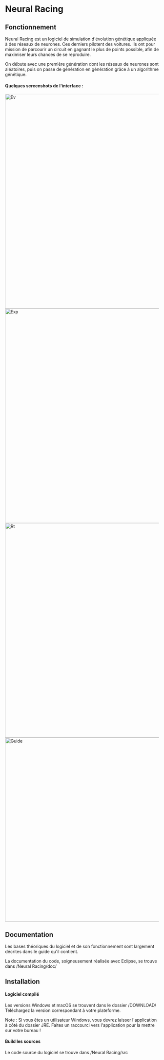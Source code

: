 # Neural Racing

## Fonctionnement

Neural Racing est un logiciel de simulation d'évolution génétique appliquée à des réseaux de neurones. Ces derniers pilotent des voitures. Ils ont pour mission de parcourir un circuit en gagnant le plus de points possible, afin de maximiser leurs chances de se reproduire.

On débute avec une première génération dont les réseaux de neurones sont aléatoires, puis on passe de génération en génération grâce à un algorithme génétique.

#### Quelques screenshots de l'interface :

<img width="700" alt="Ev" src="https://github.com/CupertinoTree/NeuralRacing/assets/37226540/60c8f481-68f9-4855-997a-dac4a531f4ac">
<img width="700" alt="Exp" src="https://github.com/CupertinoTree/NeuralRacing/assets/37226540/82bca54b-ddfb-4271-9829-8201cf381f68">
<img width="700" alt="Rt" src="https://github.com/CupertinoTree/NeuralRacing/assets/37226540/9288925d-afb7-4c72-90b8-0c0a4e00025f">
<img width="600" alt="Guide" src="https://github.com/CupertinoTree/NeuralRacing/assets/37226540/fe728ab1-1609-48f7-99af-9ca47e6bbb3f">

## Documentation

Les bases théoriques du logiciel et de son fonctionnement sont largement décrites dans le guide qu'il contient.

La documentation du code, soigneusement réalisée avec Eclipse, se trouve dans /Neural Racing/doc/

## Installation

#### Logiciel compilé

Les versions Windows et macOS se trouvent dans le dossier /DOWNLOAD/
Téléchargez la version correspondant à votre plateforme.

Note : Si vous êtes un utilisateur Windows, vous devrez laisser l'application à côté du dossier JRE. Faites un raccourci vers l'application pour la mettre sur votre bureau !

#### Build les sources

Le code source du logiciel se trouve dans /Neural Racing/src
